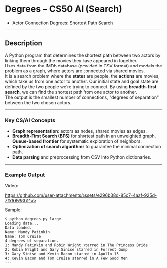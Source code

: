 
# Degrees – CS50 AI (Search)
- Actor Connection Degrees: Shortest Path Search 

---

## Description  
A Python program that determines the shortest path between two actors by linking them through the movies they have appeared in together.  \
Uses data from the IMDb database (provided in CSV format) and models the problem as a graph, where actors are connected via shared movies. \
It is a search problem where the **states** are people, the **actions** are movies, which take us from one actor to another. Our initial state and goal state are defined by the two people we’re trying to connect. By using **breadth-first search**, we can find the shortest path from one actor to another. \
The output is the smallest number of connections, "degrees of separation" between the two chosen actors.


---

### **Key CS/AI Concepts**
- **Graph representation**: actors as nodes, shared movies as edges.  
- **Breadth-First Search (BFS)** for shortest path in an unweighted graph.  
**Queue-based frontier** for systematic exploration of neighbors.  
- **Optimization of search algorithms** to guarantee the minimal connection path.
- **Data parsing** and preprocessing from CSV into Python dictionaries.  


---

### **Example Output**

Video:

https://github.com/user-attachments/assets/e296b38d-85c7-4aaf-925d-7f88869334ab

Sample:
```
$ python degrees.py large
Loading data...
Data loaded.
Name: Mandy Patinkin
Name: Tom Cruise
4 degrees of separation.
1: Mandy Patinkin and Robin Wright starred in The Princess Bride
2: Robin Wright and Gary Sinise starred in Forrest Gump
3: Gary Sinise and Kevin Bacon starred in Apollo 13
4: Kevin Bacon and Tom Cruise starred in A Few Good Men
---






